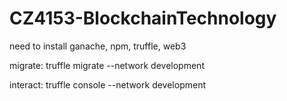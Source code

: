 # CZ4153-BlockchainTechnology

need to install ganache, npm, truffle, web3

migrate:
truffle migrate --network development

interact:
truffle console --network development
